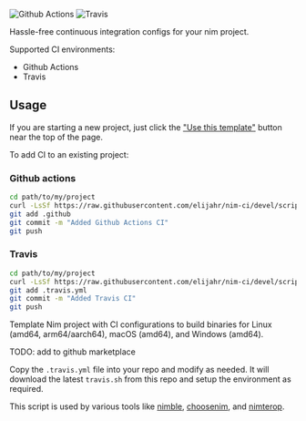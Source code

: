 ![Github Actions](https://github.com/elijahr/nim-ci/workflows/Build/badge.svg)
![Travis](https://travis-ci.org/elijahr/nim-ci.svg?branch=devel&status=errored)

Hassle-free continuous integration configs for your nim project.

Supported CI environments:

* Github Actions
* Travis

## Usage

If you are starting a new project, just click the ["Use this template"](https://github.com/elijahr/nim-ci/generate) button near the top of the page.

To add CI to an existing project:

### Github actions


```sh
cd path/to/my/project
curl -LsSf https://raw.githubusercontent.com/elijahr/nim-ci/devel/scripts/install_github_actions.sh | sh
git add .github
git commit -m "Added Github Actions CI"
git push
```

### Travis

```sh
cd path/to/my/project
curl -LsSf https://raw.githubusercontent.com/elijahr/nim-ci/devel/scripts/install_travis_ci.sh | sh
git add .travis.yml
git commit -m "Added Travis CI"
git push
```


Template Nim project with CI configurations to build binaries for Linux (amd64, arm64/aarch64), macOS (amd64), and Windows (amd64).

TODO: add to github marketplace


Copy the `.travis.yml` file into your repo and modify as needed. It will download
the latest `travis.sh` from this repo and setup the environment as required.

This script is used by various tools like [nimble](https://github.com/nim-lang/nimble),
[choosenim](https://github.com/dom96/choosenim), and
[nimterop](https://github.com/nimterop/nimterop).

